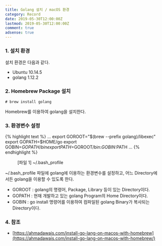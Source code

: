 ```yaml
---
title: Golang 설치 / macOS 환경
category: Record
date: 2019-05-30T12:00:00Z
lastmod: 2019-05-30T12:00:00Z
comment: true
adsense: true
---
```


### 1. 설치 환경

설치 환경은 다음과 같다.
* Ubuntu 10.14.5
* golang 1.12.2

### 2. Homebrew Package 설치

~~~
# brew install golang
~~~

Homebrew를 이용하여 golang을 설치한다.

### 3. 환경변수 설정

{% highlight text %}
...
export GOROOT="$(brew --prefix golang)/libexec"
export GOPATH=$HOME/go
export GOBIN=$GOPATH/bin
export PATH=$GOROOT/bin:$GOBIN:$PATH
...
{% endhighlight %}
<figure>
<figcaption class="caption">[파일 1] ~/.bash_profile</figcaption>
</figure>

~/.bash_profile 파일에 golang에 이용하는 환경변수를 설정하고, 어느 Directory에서든 golang을 이용할 수 있도록 한다.
* GOROOT : golang의 명령어, Package, Library 등이 있는 Directory이다.
* GOPATH : 현재 개발하고 있는 golang Program의 Home Directory이다.
* GOBIN : go install 명령어를 이용하여 컴파일된 golang Binary가 복사되는 Directory이다.

### 4. 참조

* [https://ahmadawais.com/install-go-lang-on-macos-with-homebrew](https://ahmadawais.com/install-go-lang-on-macos-with-homebrew/)